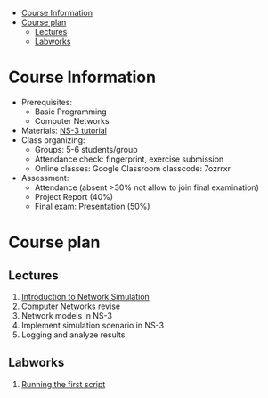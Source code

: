 - [Course Information](#course-information)
- [Course plan](#course-plan)
  - [Lectures](#lectures)
  - [Labworks](#labworks)

# Course Information
- Prerequisites:
  - Basic Programming
  - Computer Networks
- Materials: [NS-3 tutorial](https://www.nsnam.org/)
- Class organizing:
  - Groups: 5-6 students/group
  - Attendance check: fingerprint, exercise submission
  - Online classes: Google Classroom classcode: 7ozrrxr
- Assessment:
  - Attendance (absent >30% not allow to join final examination)
  - Project Report (40%)
  - Final exam: Presentation (50%)
# Course plan
## Lectures
1. [Introduction to Network Simulation](Lectures/Lecture%201.pdf)
2. Computer Networks revise
3. Network models in NS-3
4. Implement simulation scenario in NS-3
5. Logging and analyze results
## Labworks
1. [Running the first script](Labworks/Labwork1/README.md)